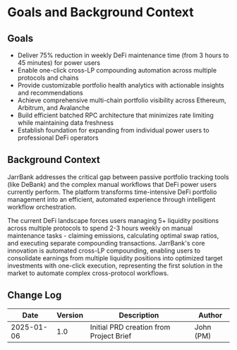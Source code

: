 # Goals and Background Context

## Goals
- Deliver 75% reduction in weekly DeFi maintenance time (from 3 hours to 45 minutes) for power users
- Enable one-click cross-LP compounding automation across multiple protocols and chains
- Provide customizable portfolio health analytics with actionable insights and recommendations
- Achieve comprehensive multi-chain portfolio visibility across Ethereum, Arbitrum, and Avalanche
- Build efficient batched RPC architecture that minimizes rate limiting while maintaining data freshness
- Establish foundation for expanding from individual power users to professional DeFi operators

## Background Context

JarrBank addresses the critical gap between passive portfolio tracking tools (like DeBank) and the complex manual workflows that DeFi power users currently perform. The platform transforms time-intensive DeFi portfolio management into an efficient, automated experience through intelligent workflow orchestration.

The current DeFi landscape forces users managing 5+ liquidity positions across multiple protocols to spend 2-3 hours weekly on manual maintenance tasks - claiming emissions, calculating optimal swap ratios, and executing separate compounding transactions. JarrBank's core innovation is automated cross-LP compounding, enabling users to consolidate earnings from multiple liquidity positions into optimized target investments with one-click execution, representing the first solution in the market to automate complex cross-protocol workflows.

## Change Log
| Date | Version | Description | Author |
|------|---------|-------------|--------|
| 2025-01-06 | 1.0 | Initial PRD creation from Project Brief | John (PM) |
